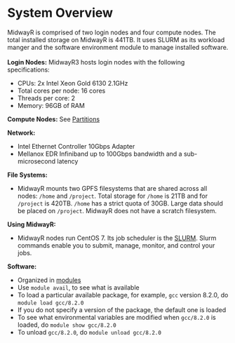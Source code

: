# System Overview

MidwayR is comprised of two login nodes and four compute nodes. The total installed storage on MidwayR is 441TB. It uses SLURM as its workload manger and the software environment module to manage installed software.
<br><br/>
**Login Nodes:** MidwayR3 hosts login nodes with the following specifications: 

* CPUs: 2x Intel Xeon Gold 6130 2.1GHz
* Total cores per node: 16 cores
* Threads per core: 2
* Memory: 96GB of RAM

**Compute Nodes:** 
See [Partitions](../partitions/index.md)

**Network:**

* Intel Ethernet Controller 10Gbps Adapter
* Mellanox EDR Infiniband up to 100Gbps bandwidth and a sub-microsecond latency

**File Systems:**

* MidwayR mounts two GPFS filesystems that are shared across all nodes: `/home` and `/project`. Total storage 
for `/home` is 21TB and for `/project` is 420TB.  `/home` has a strict quota of 30GB. Large data should be placed 
on `/project`. MidwayR does not have a scratch filesystem.

**Using MidwayR:**

* MidwayR nodes run CentOS 7.  Its job scheduler is the [SLURM](https://slurm.schedmd.com/). Slurm commands enable you to submit, manage, monitor, and control your jobs.

**Software:**

* Organized in [modules](http://modules.sourceforge.net/)
* Use `module avail`, to see what is available
* To load a particular available package, for example, `gcc` version 8.2.0, do `module load gcc/8.2.0`
* If you do not specify a version of the package, the default one is loaded
* To see what environmental variables are modified when `gcc/8.2.0` is loaded, do `module show gcc/8.2.0`
* To unload `gcc/8.2.0`, do `module unload gcc/8.2.0`



